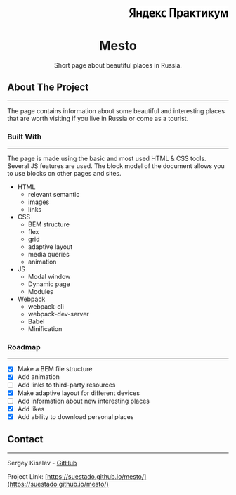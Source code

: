 <a name="readme-top"></a>

<div align="right">
  <a href="https://practicum.yandex.ru">
    <img src="https://github.com/Suestado/how-to-learn/raw/main/images/logo_place_header.svg" alt="Yandex Praktikum" width="228" height="32">
  </a>

<h1 align="center">Mesto</h1>

  <p align="center">
    Short page about beautiful places in Russia.
  </p>
</div>


## About The Project
____

The page contains information about some beautiful and interesting places that are worth visiting if you live in Russia or come as a tourist.



### Built With
____

The page is made using the basic and most used HTML & CSS tools.
Several JS features are used.
The block model of the document allows you to use blocks on other pages and sites.

* HTML
  * relevant semantic
  * images
  * links
* CSS
  * BEM structure
  * flex
  * grid
  * adaptive layout
  * media queries
  * animation
* JS
  * Modal window
  * Dynamic page
  * Modules
* Webpack
  * webpack-cli
  * webpack-dev-server
  * Babel
  * Minification

### Roadmap
____

- [x] Make a BEM file structure
- [x] Add animation
- [ ] Add links to third-party resources
- [x] Make adaptive layout for different devices
- [ ] Add information about new interesting places
- [x] Add likes
- [x] Add ability to download personal places

## Contact
____

Sergey Kiselev - [GitHub](https://github.com/Suestado)

Project Link: [https://suestado.github.io/mesto/](https://suestado.github.io/mesto/)
